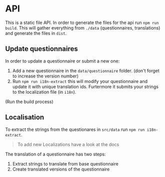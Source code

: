 # API

This is a static file API. In order to generate the files for the api run `npm run build`.
This will gather everything from `./data` (questionnaires, translations) and generate the files in `dist`.

## Update questionnaires

In order to update a questionnaire or submit a new one:

1. Add a new questionnaire in the `data/questionnaire` folder. (don't forget to increase the version number)
2. Run `npm run i18n-extract` this will modify your questionnaire and update it with unique translation ids. Furtermore it submits your strings to the localization file (in `i18n`).

(Run the build process)

## Localisation

To extract the strings from the questionares in `src/data` run `npm run i18n-extract`.

> To add new Localizations have a look at the docs

The translation of a questionnaire has two steps:

1. Extract strings to translate from base questionnaire
2. Create translated versions of the questionnaire
